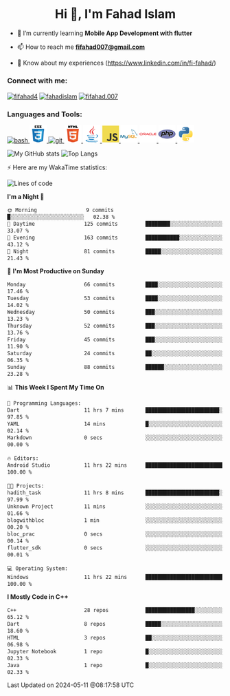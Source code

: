 <h1 align="center">Hi 👋, I'm Fahad Islam</h1>


- 🌱 I’m currently learning **Mobile App Development with flutter**

- 📫 How to reach me **fifahad007@gmail.com**

- 📄 Know about my experiences (https://www.linkedin.com/in/fi-fahad/)

<h3 align="left">Connect with me:</h3>
<p align="left">
<a href="https://twitter.com/fifahad4" target="blank"><img align="center" src="https://raw.githubusercontent.com/rahuldkjain/github-profile-readme-generator/master/src/images/icons/Social/twitter.svg" alt="fifahad4" height="30" width="40" /></a>
<a href="https://www.linkedin.com/in/fi-fahad/" target="blank"><img align="center" src="https://raw.githubusercontent.com/rahuldkjain/github-profile-readme-generator/master/src/images/icons/Social/linked-in-alt.svg" alt="fahadislam" height="30" width="40" /></a>
<a href="https://fb.com/fifahad.007" target="blank"><img align="center" src="https://raw.githubusercontent.com/rahuldkjain/github-profile-readme-generator/master/src/images/icons/Social/facebook.svg" alt="fifahad.007" height="30" width="40" /></a>
</p>

<h3 align="left">Languages and Tools:</h3>
<p align="left"> <a href="https://www.gnu.org/software/bash/" target="_blank" rel="noreferrer"> <img src="https://www.vectorlogo.zone/logos/gnu_bash/gnu_bash-icon.svg" alt="bash" width="40" height="40"/> </a> <a href="https://www.w3schools.com/css/" target="_blank" rel="noreferrer"> <img src="https://raw.githubusercontent.com/devicons/devicon/master/icons/css3/css3-original-wordmark.svg" alt="css3" width="40" height="40"/> </a> <a href="https://git-scm.com/" target="_blank" rel="noreferrer"> <img src="https://www.vectorlogo.zone/logos/git-scm/git-scm-icon.svg" alt="git" width="40" height="40"/> </a> <a href="https://www.w3.org/html/" target="_blank" rel="noreferrer"> <img src="https://raw.githubusercontent.com/devicons/devicon/master/icons/html5/html5-original-wordmark.svg" alt="html5" width="40" height="40"/> </a> <a href="https://www.java.com" target="_blank" rel="noreferrer"> <img src="https://raw.githubusercontent.com/devicons/devicon/master/icons/java/java-original.svg" alt="java" width="40" height="40"/> </a> <a href="https://developer.mozilla.org/en-US/docs/Web/JavaScript" target="_blank" rel="noreferrer"> <img src="https://raw.githubusercontent.com/devicons/devicon/master/icons/javascript/javascript-original.svg" alt="javascript" width="40" height="40"/> </a> <a href="https://www.mysql.com/" target="_blank" rel="noreferrer"> <img src="https://raw.githubusercontent.com/devicons/devicon/master/icons/mysql/mysql-original-wordmark.svg" alt="mysql" width="40" height="40"/> </a> <a href="https://www.oracle.com/" target="_blank" rel="noreferrer"> <img src="https://raw.githubusercontent.com/devicons/devicon/master/icons/oracle/oracle-original.svg" alt="oracle" width="40" height="40"/> </a> <a href="https://www.php.net" target="_blank" rel="noreferrer"> <img src="https://raw.githubusercontent.com/devicons/devicon/master/icons/php/php-original.svg" alt="php" width="40" height="40"/> </a> <a href="https://www.python.org" target="_blank" rel="noreferrer"> <img src="https://raw.githubusercontent.com/devicons/devicon/master/icons/python/python-original.svg" alt="python" width="40" height="40"/> </a> </p>

![My GitHub stats](https://github-readme-stats.vercel.app/api?username=Fahaddada47&show_icons=true&theme=radical)
![Top Langs](https://github-readme-stats.vercel.app/api/top-langs/?username=Fahaddada47&layout=donut)


⚡ Here are my WakaTime statistics:

<!--START_SECTION:waka-->
![Lines of code](https://img.shields.io/badge/From%20Hello%20World%20I%27ve%20Written-490.8%20thousand%20lines%20of%20code-blue)

**I'm a Night 🦉** 

```text
🌞 Morning                9 commits           █░░░░░░░░░░░░░░░░░░░░░░░░   02.38 % 
🌆 Daytime                125 commits         ████████░░░░░░░░░░░░░░░░░   33.07 % 
🌃 Evening                163 commits         ███████████░░░░░░░░░░░░░░   43.12 % 
🌙 Night                  81 commits          █████░░░░░░░░░░░░░░░░░░░░   21.43 % 
```
📅 **I'm Most Productive on Sunday** 

```text
Monday                   66 commits          ████░░░░░░░░░░░░░░░░░░░░░   17.46 % 
Tuesday                  53 commits          ████░░░░░░░░░░░░░░░░░░░░░   14.02 % 
Wednesday                50 commits          ███░░░░░░░░░░░░░░░░░░░░░░   13.23 % 
Thursday                 52 commits          ███░░░░░░░░░░░░░░░░░░░░░░   13.76 % 
Friday                   45 commits          ███░░░░░░░░░░░░░░░░░░░░░░   11.90 % 
Saturday                 24 commits          ██░░░░░░░░░░░░░░░░░░░░░░░   06.35 % 
Sunday                   88 commits          ██████░░░░░░░░░░░░░░░░░░░   23.28 % 
```


📊 **This Week I Spent My Time On** 

```text
💬 Programming Languages: 
Dart                     11 hrs 7 mins       ████████████████████████░   97.85 % 
YAML                     14 mins             █░░░░░░░░░░░░░░░░░░░░░░░░   02.14 % 
Markdown                 0 secs              ░░░░░░░░░░░░░░░░░░░░░░░░░   00.00 % 

🔥 Editors: 
Android Studio           11 hrs 22 mins      █████████████████████████   100.00 % 

🐱‍💻 Projects: 
hadith_task              11 hrs 8 mins       ████████████████████████░   97.99 % 
Unknown Project          11 mins             ░░░░░░░░░░░░░░░░░░░░░░░░░   01.66 % 
blogwithbloc             1 min               ░░░░░░░░░░░░░░░░░░░░░░░░░   00.20 % 
bloc_prac                0 secs              ░░░░░░░░░░░░░░░░░░░░░░░░░   00.14 % 
flutter_sdk              0 secs              ░░░░░░░░░░░░░░░░░░░░░░░░░   00.01 % 

💻 Operating System: 
Windows                  11 hrs 22 mins      █████████████████████████   100.00 % 
```

**I Mostly Code in C++** 

```text
C++                      28 repos            ████████████████░░░░░░░░░   65.12 % 
Dart                     8 repos             █████░░░░░░░░░░░░░░░░░░░░   18.60 % 
HTML                     3 repos             ██░░░░░░░░░░░░░░░░░░░░░░░   06.98 % 
Jupyter Notebook         1 repo              █░░░░░░░░░░░░░░░░░░░░░░░░   02.33 % 
Java                     1 repo              █░░░░░░░░░░░░░░░░░░░░░░░░   02.33 % 
```




 Last Updated on 2024-05-11 @08:17:58 UTC
<!--END_SECTION:waka-->
